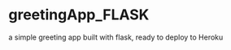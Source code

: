 # greetingApp_FLASK
a simple greeting app built with flask, ready to deploy to Heroku

<br>
<br>

<br>

